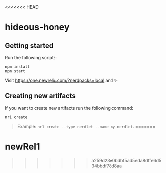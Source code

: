 <<<<<<< HEAD
# hideous-honey

## Getting started

Run the following scripts:

```
npm install
npm start
```

Visit https://one.newrelic.com/?nerdpacks=local and :sparkles:

## Creating new artifacts

If you want to create new artifacts run the following command:

```
nr1 create
```

> Example: `nr1 create --type nerdlet --name my-nerdlet`.
=======
# newRel1
>>>>>>> a259d23e0bdbf5ad5eda8dffe6d534bbdf78d8aa
